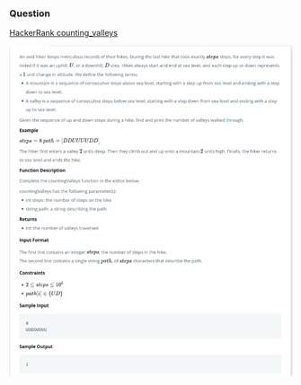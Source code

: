 ### Question

[HackerRank counting_valleys](https://www.hackerrank.com/challenges/counting-valleys/problem)

![question](q.png)
